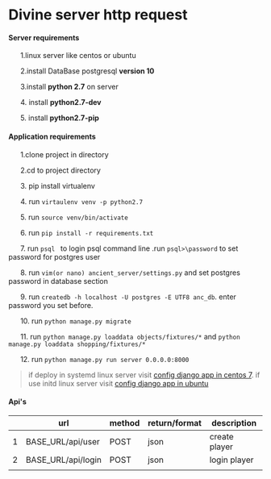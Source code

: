 # Divine server http request

#### Server requirements
&nbsp;&nbsp;&nbsp;&nbsp;&nbsp;&nbsp;1.linux server like centos  or ubuntu

&nbsp;&nbsp;&nbsp;&nbsp;&nbsp;&nbsp;2.install DataBase postgresql **version 10**

&nbsp;&nbsp;&nbsp;&nbsp;&nbsp;&nbsp;3.install **python 2.7** on server

&nbsp;&nbsp;&nbsp;&nbsp;&nbsp;&nbsp;4. install **python2.7-dev**

&nbsp;&nbsp;&nbsp;&nbsp;&nbsp;&nbsp;5. install **python2.7-pip**


#### Application requirements

&nbsp;&nbsp;&nbsp;&nbsp;&nbsp;&nbsp;1.clone project in directory

&nbsp;&nbsp;&nbsp;&nbsp;&nbsp;&nbsp;2.cd to project directory

&nbsp;&nbsp;&nbsp;&nbsp;&nbsp;&nbsp;3. pip install virtualenv

&nbsp;&nbsp;&nbsp;&nbsp;&nbsp;&nbsp;4. run ```virtaulenv venv -p python2.7```

&nbsp;&nbsp;&nbsp;&nbsp;&nbsp;&nbsp;5. run ```source venv/bin/activate```

&nbsp;&nbsp;&nbsp;&nbsp;&nbsp;&nbsp;6. run ```pip install -r requirements.txt```

&nbsp;&nbsp;&nbsp;&nbsp;&nbsp;&nbsp;7. run ```psql ``` to login psql command line .run ```psql>\password``` to set password for postgres user

&nbsp;&nbsp;&nbsp;&nbsp;&nbsp;&nbsp;8. run ```vim(or nano) ancient_server/settings.py``` and set postgres password in database section

&nbsp;&nbsp;&nbsp;&nbsp;&nbsp;&nbsp;9. run ```createdb -h localhost -U postgres -E UTF8 anc_db```. enter password you set before.

&nbsp;&nbsp;&nbsp;&nbsp;&nbsp;&nbsp;10. run ```python manage.py migrate```

&nbsp;&nbsp;&nbsp;&nbsp;&nbsp;&nbsp;11. run ```python manage.py loaddata objects/fixtures/*``` and ```python manage.py loaddata shopping/fixtures/*```
 
&nbsp;&nbsp;&nbsp;&nbsp;&nbsp;&nbsp;12. run ```python manage.py run server 0.0.0.0:8000``` 

> if deploy in systemd linux server visit [config django app in centos 7](https://www.digitalocean.com/community/tutorials/how-to-set-up-django-with-postgres-nginx-and-gunicorn-on-centos-7). if use
initd linux server visit [config django app in ubuntu](https://www.digitalocean.com/community/tutorials/how-to-set-up-django-with-postgres-nginx-and-gunicorn-on-ubuntu-16-04)

 

#### Api's

|   | url              |method|return/format|description  |
|---|------------------|------|-------------|-------------|
| 1 |BASE_URL/api/user |POST  |json         |create player|
| 2 |BASE_URL/api/login|POST  |json         |login player |
|   |   |   |   |   |

